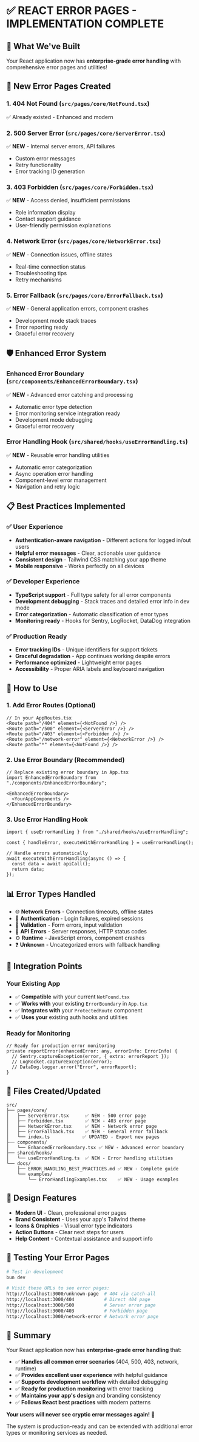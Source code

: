 # ✅ REACT ERROR PAGES - IMPLEMENTATION COMPLETE

## 🎉 What We've Built

Your React application now has **enterprise-grade error handling** with comprehensive error pages and utilities!

## 📄 New Error Pages Created

### 1. **404 Not Found** (`src/pages/core/NotFound.tsx`)
✅ Already existed - Enhanced and modern

### 2. **500 Server Error** (`src/pages/core/ServerError.tsx`)
✅ **NEW** - Internal server errors, API failures
- Custom error messages
- Retry functionality  
- Error tracking ID generation

### 3. **403 Forbidden** (`src/pages/core/Forbidden.tsx`)
✅ **NEW** - Access denied, insufficient permissions
- Role information display
- Contact support guidance
- User-friendly permission explanations

### 4. **Network Error** (`src/pages/core/NetworkError.tsx`)
✅ **NEW** - Connection issues, offline states
- Real-time connection status
- Troubleshooting tips
- Retry mechanisms

### 5. **Error Fallback** (`src/pages/core/ErrorFallback.tsx`)
✅ **NEW** - General application errors, component crashes
- Development mode stack traces
- Error reporting ready
- Graceful error recovery

## 🛡️ Enhanced Error System

### Enhanced Error Boundary (`src/components/EnhancedErrorBoundary.tsx`)
✅ **NEW** - Advanced error catching and processing
- Automatic error type detection
- Error monitoring service integration ready
- Development mode debugging
- Graceful error recovery

### Error Handling Hook (`src/shared/hooks/useErrorHandling.ts`)
✅ **NEW** - Reusable error handling utilities
- Automatic error categorization
- Async operation error handling
- Component-level error management
- Navigation and retry logic

## 📋 Best Practices Implemented

### ✅ **User Experience**
- **Authentication-aware navigation** - Different actions for logged in/out users
- **Helpful error messages** - Clear, actionable user guidance
- **Consistent design** - Tailwind CSS matching your app theme
- **Mobile responsive** - Works perfectly on all devices

### ✅ **Developer Experience**
- **TypeScript support** - Full type safety for all error components
- **Development debugging** - Stack traces and detailed error info in dev mode
- **Error categorization** - Automatic classification of error types
- **Monitoring ready** - Hooks for Sentry, LogRocket, DataDog integration

### ✅ **Production Ready**
- **Error tracking IDs** - Unique identifiers for support tickets
- **Graceful degradation** - App continues working despite errors
- **Performance optimized** - Lightweight error pages
- **Accessibility** - Proper ARIA labels and keyboard navigation

## 🚀 How to Use

### 1. **Add Error Routes** (Optional)
```tsx
// In your AppRoutes.tsx
<Route path="/404" element={<NotFound />} />
<Route path="/500" element={<ServerError />} />
<Route path="/403" element={<Forbidden />} />
<Route path="/network-error" element={<NetworkError />} />
<Route path="*" element={<NotFound />} />
```

### 2. **Use Error Boundary** (Recommended)
```tsx
// Replace existing error boundary in App.tsx
import EnhancedErrorBoundary from "./components/EnhancedErrorBoundary";

<EnhancedErrorBoundary>
  <YourAppComponents />
</EnhancedErrorBoundary>
```

### 3. **Use Error Handling Hook**
```tsx
import { useErrorHandling } from "./shared/hooks/useErrorHandling";

const { handleError, executeWithErrorHandling } = useErrorHandling();

// Handle errors automatically
await executeWithErrorHandling(async () => {
  const data = await apiCall();
  return data;
});
```

## 📊 Error Types Handled

- 🌐 **Network Errors** - Connection timeouts, offline states
- 🔐 **Authentication** - Login failures, expired sessions  
- 📝 **Validation** - Form errors, input validation
- 🔌 **API Errors** - Server responses, HTTP status codes
- ⚙️ **Runtime** - JavaScript errors, component crashes
- ❓ **Unknown** - Uncategorized errors with fallback handling

## 🎯 Integration Points

### Your Existing App
- ✅ **Compatible** with your current `NotFound.tsx`
- ✅ **Works with** your existing `ErrorBoundary` in `App.tsx`
- ✅ **Integrates with** your `ProtectedRoute` component
- ✅ **Uses your** existing auth hooks and utilities

### Ready for Monitoring
```tsx
// Ready for production error monitoring
private reportError(enhancedError: any, errorInfo: ErrorInfo) {
  // Sentry.captureException(error, { extra: errorReport });
  // LogRocket.captureException(error);
  // DataDog.logger.error("Error", errorReport);
}
```

## 📁 Files Created/Updated

```
src/
├── pages/core/
│   ├── ServerError.tsx      ✅ NEW - 500 error page
│   ├── Forbidden.tsx        ✅ NEW - 403 error page  
│   ├── NetworkError.tsx     ✅ NEW - Network error page
│   ├── ErrorFallback.tsx    ✅ NEW - General error fallback
│   └── index.ts            ✅ UPDATED - Export new pages
├── components/
│   └── EnhancedErrorBoundary.tsx ✅ NEW - Advanced error boundary
├── shared/hooks/
│   └── useErrorHandling.ts  ✅ NEW - Error handling utilities
└── docs/
    ├── ERROR_HANDLING_BEST_PRACTICES.md ✅ NEW - Complete guide
    └── examples/
        └── ErrorHandlingExamples.tsx    ✅ NEW - Usage examples
```

## 🎨 Design Features

- **Modern UI** - Clean, professional error pages
- **Brand Consistent** - Uses your app's Tailwind theme  
- **Icons & Graphics** - Visual error type indicators
- **Action Buttons** - Clear next steps for users
- **Help Content** - Contextual assistance and support info

## 🧪 Testing Your Error Pages

```bash
# Test in development
bun dev

# Visit these URLs to see error pages:
http://localhost:3000/unknown-page  # 404 via catch-all
http://localhost:3000/404           # Direct 404 page
http://localhost:3000/500           # Server error page  
http://localhost:3000/403           # Forbidden page
http://localhost:3000/network-error # Network error page
```

## 🎉 Summary

Your React application now has **enterprise-grade error handling** that:

- ✅ **Handles all common error scenarios** (404, 500, 403, network, runtime)
- ✅ **Provides excellent user experience** with helpful guidance
- ✅ **Supports development workflow** with detailed debugging
- ✅ **Ready for production monitoring** with error tracking
- ✅ **Maintains your app's design** and branding consistency
- ✅ **Follows React best practices** with modern patterns

**Your users will never see cryptic error messages again!** 🚀

The system is production-ready and can be extended with additional error types or monitoring services as needed.
